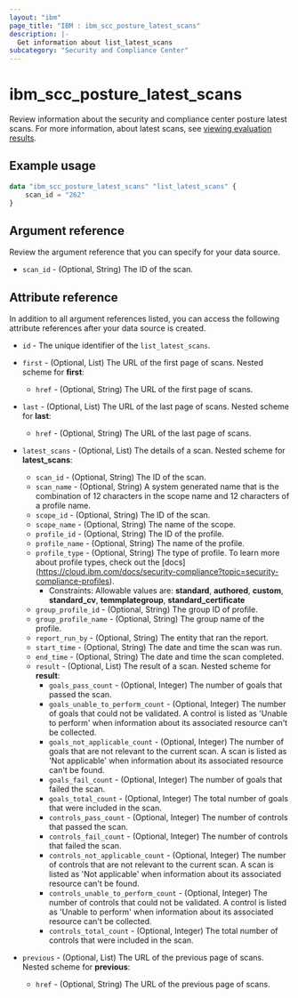 ```yaml
---
layout: "ibm"
page_title: "IBM : ibm_scc_posture_latest_scans"
description: |-
  Get information about list_latest_scans
subcategory: "Security and Compliance Center"
---
```


# ibm_scc_posture_latest_scans

Review information about the security and compliance center posture latest scans. For more information, about latest scans, see [viewing evaluation results](https://cloud.ibm.com/docs/security-compliance?topic=security-compliance-results).

## Example usage

```terraform
data "ibm_scc_posture_latest_scans" "list_latest_scans" {
	scan_id = "262"
}
```

## Argument reference

Review the argument reference that you can specify for your data source.

* `scan_id` - (Optional, String) The ID of the scan.

## Attribute reference

In addition to all argument references listed, you can access the following attribute references after your data source is created.

* `id` - The unique identifier of the `list_latest_scans`.
* `first` - (Optional, List) The URL of the first page of scans.
Nested scheme for **first**:
	* `href` - (Optional, String) The URL of the first page of scans.

* `last` - (Optional, List) The URL of the last page of scans.
Nested scheme for **last**:
	* `href` - (Optional, String) The URL of the last page of scans.

* `latest_scans` - (Optional, List) The details of a scan.
Nested scheme for **latest_scans**:
	* `scan_id` - (Optional, String) The ID of the scan.
	* `scan_name` - (Optional, String) A system generated name that is the combination of 12 characters in the scope name and 12 characters of a profile name.
	* `scope_id` - (Optional, String) The ID of the scan.
	* `scope_name` - (Optional, String) The name of the scope.
	* `profile_id` - (Optional, String) The ID of the profile.
	* `profile_name` - (Optional, String) The name of the profile.
	* `profile_type` - (Optional, String) The type of profile. To learn more about profile types, check out the [docs] (https://cloud.ibm.com/docs/security-compliance?topic=security-compliance-profiles).
	  * Constraints: Allowable values are: **standard**, **authored**, **custom**, **standard_cv**, **temmplategroup**, **standard_certificate**
	* `group_profile_id` - (Optional, String) The group ID of profile.
	* `group_profile_name` - (Optional, String) The group name of the profile.
	* `report_run_by` - (Optional, String) The entity that ran the report.
	* `start_time` - (Optional, String) The date and time the scan was run.
	* `end_time` - (Optional, String) The date and time the scan completed.
	* `result` - (Optional, List) The result of a scan.
	Nested scheme for **result**:
		* `goals_pass_count` - (Optional, Integer) The number of goals that passed the scan.
		* `goals_unable_to_perform_count` - (Optional, Integer) The number of goals that could not be validated. A control is listed as 'Unable to perform' when information about its associated resource can't be collected.
		* `goals_not_applicable_count` - (Optional, Integer) The number of goals that are not relevant to the current scan. A scan is listed as 'Not applicable' when information about its associated resource can't be found.
		* `goals_fail_count` - (Optional, Integer) The number of goals that failed the scan.
		* `goals_total_count` - (Optional, Integer) The total number of goals that were included in the scan.
		* `controls_pass_count` - (Optional, Integer) The number of controls that passed the scan.
		* `controls_fail_count` - (Optional, Integer) The number of controls that failed the scan.
		* `controls_not_applicable_count` - (Optional, Integer) The number of controls that are not relevant to the current scan. A scan is listed as 'Not applicable' when information about its associated resource can't be found.
		* `controls_unable_to_perform_count` - (Optional, Integer) The number of controls that could not be validated. A control is listed as 'Unable to perform' when information about its associated resource can't be collected.
		* `controls_total_count` - (Optional, Integer) The total number of controls that were included in the scan.

* `previous` - (Optional, List) The URL of the previous page of scans.
Nested scheme for **previous**:
	* `href` - (Optional, String) The URL of the previous page of scans.

